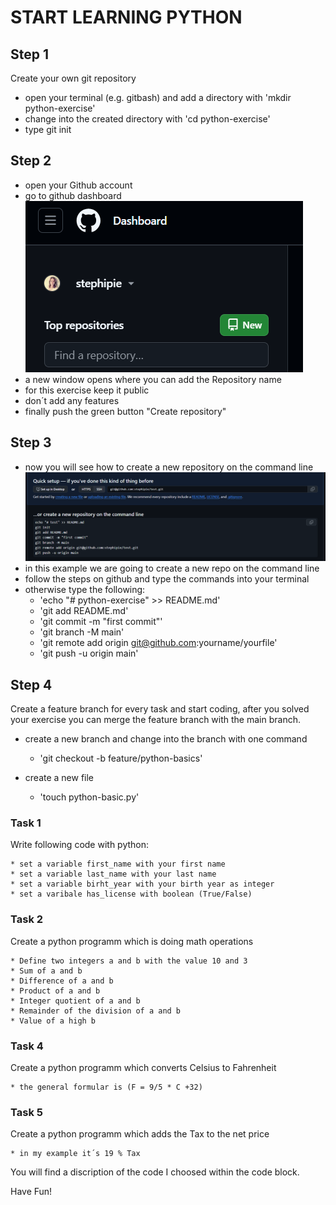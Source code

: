 # START LEARNING PYTHON
## Step 1
Create your own git repository 
- open your terminal (e.g. gitbash) and add a directory with 'mkdir python-exercise'
- change into the created directory with 'cd python-exercise'
- type git init
## Step 2
- open your Github account 
- go to github dashboard
![create a new repository](./dashboard.png)
- a new window opens where you can add the Repository name
- for this exercise keep it public
- don´t add any features
- finally push the green button "Create repository"
## Step 3
- now you will see how to create a new repository on the command line
![create a new repository on the command line](./create-new-repo.png)
- in this example we are going to create a new repo on the command line
- follow the steps on github and type the commands into your terminal
- otherwise type the following:
    * 'echo "# python-exercise" >> README.md'
    * 'git add README.md'
    * 'git commit -m "first commit"'
    * 'git branch -M main'
    * 'git remote add origin git@github.com:yourname/yourfile'
    * 'git push -u origin main'
## Step 4
Create a feature branch for every task and start coding, after you solved your exercise you can merge the feature branch with the main branch.

- create a new branch and change into the branch with one command

    * 'git checkout -b feature/python-basics' 

- create a new file

    * 'touch python-basic.py'

### Task 1
Write following code with python:

    * set a variable first_name with your first name
    * set a variable last_name with your last name
    * set a variable birht_year with your birth year as integer
    * set a varibale has_license with boolean (True/False)
### Task 2
Create a python programm which is doing math operations

    * Define two integers a and b with the value 10 and 3
    * Sum of a and b
    * Difference of a and b
    * Product of a and b
    * Integer quotient of a and b
    * Remainder of the division of a and b
    * Value of a high b 
### Task 4
Create a python programm which converts Celsius to Fahrenheit

    * the general formular is (F = 9/5 * C +32)   
### Task 5
Create a python programm which adds the Tax to the net price

    * in my example it´s 19 % Tax 

You will find a discription of the code I choosed within the code block.

Have Fun!


